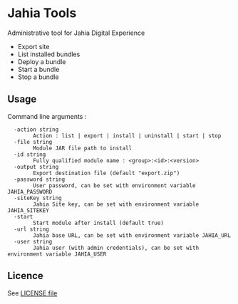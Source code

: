 # Jahia Tools

Administrative tool for Jahia Digital Experience

- Export site
- List installed bundles
- Deploy a bundle
- Start a bundle
- Stop a bundle
 
## Usage

Command line arguments :

```
  -action string
        Action : list | export | install | uninstall | start | stop
  -file string
        Module JAR file path to install
  -id string
        Fully qualified module name : <group>:<id>:<version>
  -output string
        Export destination file (default "export.zip")
  -password string
        User password, can be set with environment variable JAHIA_PASSWORD
  -siteKey string
        Jahia Site key, can be set with environment variable JAHIA_SITEKEY
  -start
        Start module after install (default true)
  -url string
        Jahia base URL, can be set with environment variable JAHIA_URL
  -user string
        Jahia user (with admin credentials), can be set with environment variable JAHIA_USER
 ```

## Licence

 See [LICENSE file](./LICENSE)
